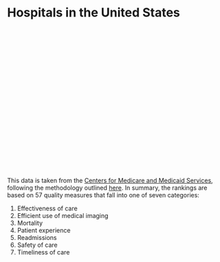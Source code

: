 # Hospitals in the United States

<svg id="us-hospitals" width="760" height="500" viewBox="0 0 760 500"></svg>

This data is taken from the [Centers for Medicare and Medicaid Services](https://www.cms.gov/), following the methodology outlined [here](https://www.medicare.gov/hospitalcompare/About/Hospital-overall-ratings.html). In summary, the rankings are based on 57 quality measures that fall into one of seven categories:

1. Effectiveness of care
2. Efficient use of medical imaging
3. Mortality
4. Patient experience
5. Readmissions
6. Safety of care
7. Timeliness of care

